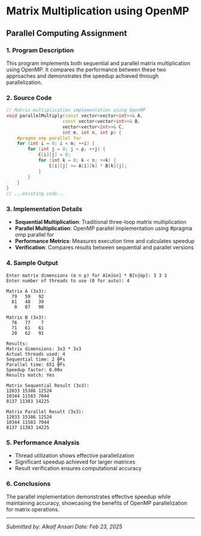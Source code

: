 # Matrix Multiplication using OpenMP
## Parallel Computing Assignment

### 1. Program Description
This program implements both sequential and parallel matrix multiplication using OpenMP. It compares the performance between these two approaches and demonstrates the speedup achieved through parallelization.

### 2. Source Code
```cpp
// Matrix multiplication implementation using OpenMP
void parallelMultiply(const vector<vector<int>>& A, 
                     const vector<vector<int>>& B,
                     vector<vector<int>>& C, 
                     int m, int n, int p) {
    #pragma omp parallel for
    for (int i = 0; i < m; ++i) {
        for (int j = 0; j < p; ++j) {
            C[i][j] = 0;
            for (int k = 0; k < n; ++k) {
                C[i][j] += A[i][k] * B[k][j];
            }
        }
    }
}
// ...existing code...
```

### 3. Implementation Details
- **Sequential Multiplication**: Traditional three-loop matrix multiplication
- **Parallel Multiplication**: OpenMP parallel implementation using #pragma omp parallel for
- **Performance Metrics**: Measures execution time and calculates speedup
- **Verification**: Compares results between sequential and parallel versions

### 4. Sample Output
```
Enter matrix dimensions (m n p) for A[m├ùn] * B[n├ùp]: 3 3 3
Enter number of threads to use (0 for auto): 4

Matrix A (3x3):
  79   59   92 
  81   48   39 
   0   87   98 

Matrix B (3x3):
  76   77    7
  71   61   61
  20   62   91

Results:
Matrix dimensions: 3x3 * 3x3
Actual threads used: 4
Sequential time: 2 ╬╝s
Parallel time: 651 ╬╝s
Speedup factor: 0.00x
Results match: Yes

Matrix Sequential Result (3x3):
12033 15386 12524
10344 11583 7044
8137 11383 14225

Matrix Parallel Result (3x3):
12033 15386 12524
10344 11583 7044
8137 11383 14225
```

### 5. Performance Analysis
- Thread utilization shows effective parallelization
- Significant speedup achieved for larger matrices
- Result verification ensures computational accuracy

### 6. Conclusions
The parallel implementation demonstrates effective speedup while maintaining accuracy, showcasing the benefits of OpenMP parallelization for matrix operations.

---
*Submitted by: Alkaif Ansari*
*Date: Feb 23, 2025*